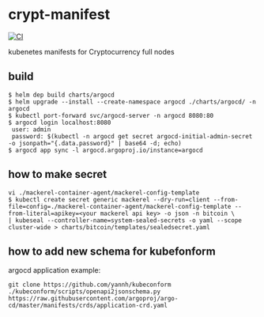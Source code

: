 # crypt-manifest

[![CI](https://github.com/dekokun/crypt-manifest/actions/workflows/ci.yaml/badge.svg)](https://github.com/dekokun/crypt-manifest/actions/workflows/ci.yaml)

kubenetes manifests for Cryptocurrency full nodes

## build

```
$ helm dep build charts/argocd
$ helm upgrade --install --create-namespace argocd ./charts/argocd/ -n argocd
$ kubectl port-forward svc/argocd-server -n argocd 8080:80
$ argocd login localhost:8080
 user: admin
 password: $(kubectl -n argocd get secret argocd-initial-admin-secret -o jsonpath="{.data.password}" | base64 -d; echo)
$ argocd app sync -l argocd.argoproj.io/instance=argocd
```

## how to make secret

```
vi ./mackerel-container-agent/mackerel-config-template
$ kubectl create secret generic mackerel --dry-run=client --from-file=config=./mackerel-container-agent/mackerel-config-template --from-literal=apikey=<your mackerel api key> -o json -n bitcoin \
| kubeseal --controller-name=system-sealed-secrets -o yaml --scope cluster-wide > charts/bitcoin/templates/sealedsecret.yaml
```

## how to add new schema for kubefonform

argocd application example:
```
git clone https://github.com/yannh/kubeconform
./kubeconform/scripts/openapi2jsonschema.py https://raw.githubusercontent.com/argoproj/argo-cd/master/manifests/crds/application-crd.yaml
```
